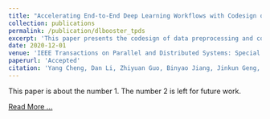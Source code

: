 ```yaml
---
title: "Accelerating End-to-End Deep Learning Workflows with Codesign of Data Preprocessing and Scheduling"
collection: publications
permalink: /publication/dlbooster_tpds
excerpt: 'This paper presents the codesign of data preprocessing and computation scheduling for end-to-end DL worklow optimizations'
date: 2020-12-01
venue: 'IEEE Transactions on Parallel and Distributed Systems: Special Section on Parallel and Distributed Computing Techniques for AI, ML, and DL (IEEE TPDS-SS-AI)'
paperurl: 'Accepted'
citation: 'Yang Cheng, Dan Li, Zhiyuan Guo, Binyao Jiang, Jinkun Geng, Jiaxin Lin, Xi Fan, Xinyi Yu, Wei Bai, Lei Qu, Ran Shu, Peng Cheng, Yongqiang Xiong, and Jianping Wu'
---
```

This paper is about the number 1. The number 2 is left for future work.

[Read More ... ](/publication/dlbooster_tpds)


